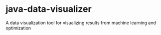 # java-data-visualizer
A data visualization tool for visualizing results from machine learning and optimization
